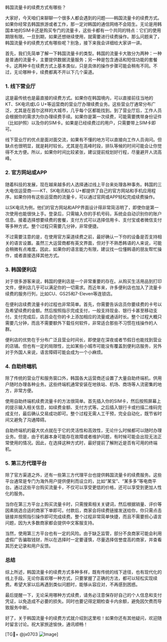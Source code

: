 韩国流量卡的续费方式有哪些？

大家好，今天咱们来聊聊一个很多人都会遇到的问题——韩国流量卡的续费方式。如果你经常去韩国旅游或者工作，那一定对韩国的通信网络不会陌生。无论是用韩国本地的SIM卡还是购买专门的流量卡，这些卡都有一个共同的特点：它们的使用期限有限。一旦到期，如果还想继续使用，就需要进行续费操作。那么问题来了，韩国流量卡的续费方式有哪些呢？别急，接下来我会详细给大家讲一讲。

首先，我们先简单了解一下韩国流量卡的类型。韩国的流量卡大致分为两种：一种是普通的流量卡，主要提供数据流量服务；另一种是包含通话和短信功能的套餐卡。这两种卡在续费方式上基本类似，只是具体的操作步骤可能会稍有不同。不过，无论哪种卡，续费都离不开以下几个渠道。

### 1. 线下营业厅

这是最传统也是最直接的续费方式。如果你在韩国境内，可以直接前往当地的KT、SK电讯或LG U+等运营商的营业厅办理续费业务。这些营业厅通常分布广泛，尤其是在首尔这样的大城市，几乎每个区都能找到。到了营业厅后，工作人员会根据你的需求为你办理续费手续。如果你是第一次续费，可能需要携带身份证件（比如护照）以及你的SIM卡。如果是已经续费过的用户，只需要带上SIM卡即可。

线下营业厅的优点是面对面交流，如果有不懂的地方可以直接向工作人员询问。但缺点也很明显，就是耗时较长。尤其是在高峰时段，排队等候的时间可能会让你觉得不太方便。所以，如果你时间比较紧张，建议提前规划好行程，尽量避开人流高峰。

### 2. 官方网站或APP

随着科技的发展，现在越来越多的人选择通过线上平台来处理各种事务。韩国的三大电信运营商——KT、SK电讯和LG U+都提供了自己的官方网站和手机应用程序。如果你持有这些运营商的流量卡，可以通过官网或APP轻松完成续费操作。

以SK电讯为例，他们的官方网站和APP界面设计得非常简洁明了，即使你是第一次使用也能很快上手。登录后，只需输入你的手机号码，系统会自动识别你的账户信息。接着选择想要续费的套餐，支付方式可以选择信用卡、支付宝或者微信支付等多种方式。整个过程只需要几分钟，非常便捷。

不过需要注意的是，在使用官方渠道续费之前，最好确认一下你的设备是否支持相关的语言设置。虽然三大运营商都有英文界面，但对于不熟悉韩语的人来说，可能会稍微有点难度。因此，如果你的语言能力有限，建议找一位懂韩语的朋友帮忙操作，或者直接选择其他方式。

### 3. 韩国便利店

对于很多游客来说，韩国的便利店是一个非常重要的存在。从购买生活用品到打印文件，便利店几乎可以满足你的一切需求。而近年来，许多便利店也加入了流量卡续费的服务行列，比如CU、GS25和7-Eleven等连锁店。

在便利店续费流量卡的过程也非常简单。首先，你需要告诉店员你要续费的卡号以及希望续费的金额。然后按照指示完成支付，一般支持现金、银行卡甚至移动支付。支付完成后，店员会在你的卡上添加相应的流量或通话时长。整个过程大概只需要几分钟，而且不需要额外下载任何软件，非常适合那些不习惯在线操作的人群。

便利店的优势在于分布广泛且营业时间长，即使是在深夜或者节假日也能找到营业的店铺。但也有一定的局限性，比如某些小城市可能没有覆盖到便利店服务，另外对于外国人来说，语言障碍可能会成为一个小麻烦。

### 4. 自助终端机

除了传统的营业厅和服务窗口外，韩国各大运营商还设置了大量自助终端机，供用户随时办理各种业务。这些终端机通常安装在地铁站、机场、商场等人流密集的地方，非常方便。

使用自助终端机续费流量卡的方法很简单。首先插入你的SIM卡，然后按照屏幕上的提示输入相关信息，如续费金额、支付方式等。之后插入银行卡或扫描二维码完成支付，最后确认交易成功即可。整个过程无需人工干预，完全自动化，既节省时间又避免了沟通障碍。

自助终端机的最大优点就在于它的灵活性和高效性，无论什么时候都可以随时办理业务。但是，由于机器本身可能存在故障或者维护问题，有时候可能会出现无法正常使用的情况。因此，在选择这种方式时，最好提前了解附近是否有可用的终端机。

### 5. 第三方代理平台

除了官方渠道之外，还有一些第三方代理平台也提供韩国流量卡的续费服务。这些平台通常是专门为海外用户提供便利而设立的，比如“某宝”、“某多多”等电商平台。通过这些平台购买流量卡，不仅可以享受更低的价格，还可以享受到更加人性化的服务。

当你在第三方平台上购买流量卡时，只需搜索相关关键词，然后根据销量、评价等因素挑选合适的商家下单即可。付款后，商家会将续费链接发送给你，你只需点击链接并按照指引操作即可完成续费。整个过程非常简单快捷，而且不需要担心语言问题，因为大多数商家都会提供中文客服支持。

当然，使用第三方平台也有一定的风险。由于缺乏监管，部分不良商家可能会利用虚假广告骗取钱财，所以在选择时一定要谨慎，尽量选择信誉度高的商家，并查看其历史记录和用户反馈。

### 总结

综上所述，韩国流量卡的续费方式多种多样，既有传统的线下途径，也有现代化的线上手段。无论你喜欢哪一种方式，只要掌握了正确的方法，都可以轻松实现续费。希望大家以后再遇到类似问题时，能够从容应对，不再感到困惑。

最后提醒一下，无论采用哪种方式续费，请务必注意保存好自己的个人信息和支付凭证，以免造成不必要的损失。同时也要记得定期检查卡内余额，避免因欠费而导致服务中断。

好了，关于韩国流量卡的续费方式就介绍到这里啦！如果你还有其他疑问，欢迎随时留言讨论。祝大家旅途愉快，通讯顺畅！

[TG💪+ @jx0703 ![Image](https://github.com/user-attachments/assets/dbca1d08-cadb-493c-b0ec-ad6f7a83f270)]